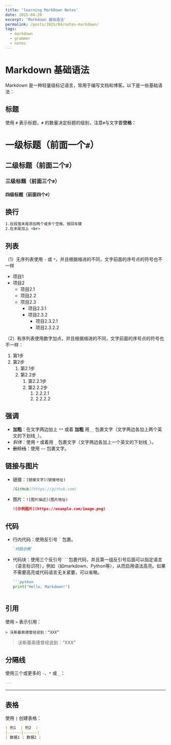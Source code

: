 ```yaml
---
title: 'learning MarkDown Notes'
date: 2025-04-20
excerpt: 'Markdown 基础语法'
permalink: /posts/2025/04/notes-markdown/
tags:
  - markdown
  - grammer
  - notes
---
```


# Markdown 基础语法

Markdown 是一种轻量级标记语言，常用于编写文档和博客。以下是一些基础语法：

## 标题
使用 `#` 表示标题，`#` 的数量决定标题的级别，注意`#`与文字要**空格**：
# 一级标题（前面一个`#`）
## 二级标题（前面二个`#`）
### 三级标题（前面三个`#`）
#### 四级标题（前面四个`#`）


## 换行
```markdown
1.在段落末尾添加两个或多个空格，按回车键
2.在末尾加上 <br>
```  


## 列表
（1）无序列表使用 `-` 或 `*`，并且根据缩进的不同，文字前面的序号点的符号也不一样
- 项目1
- 项目2
  - 项目2.1
  - 项目2.2
  - 项目2.3
    - 项目2.3.1
    - 项目2.3.2
      - 项目2.3.2.1
      - 项目2.3.2.2


（2）有序列表使用数字加点，并且根据缩进的不同，文字前面的序号点的符号也不一样：
1. 第1步
2. 第2步
   1. 第2.1步
   2. 第2.2步
      1. 第2.2.1步
      2. 第2.2.2步
         1. 2.2.2.1
         2. 2.2.2.2


## 强调
- **加粗**：在文字两边加上 `**` 或着 __加粗__ 用`__` 包裹文字（文字两边各加上两个英文的下划线`_`）。
- *斜体*：使用 `*` 或着用 `_` 包裹文字（文字两边各加上一个英文的下划线`_`）。
- ~~删除线~~：使用 `~~` 包裹文字。

## 链接与图片
- 链接：`[链接文字](链接地址)`
    ```markdown
    [GitHub](https://github.com)
    ```
- 图片：`![图片描述](图片地址)`
    ```markdown
    ![示例图片](https://example.com/image.png)
    ```

## 代码
- 行内代码：使用反引号 `` ` `` 包裹。
    ```markdown
    `代码示例`
    ```
- 代码块：使用三个反引号`` ``` ``包裹代码，并且第一组反引号后面可以指定语言（语言标识符），例如（如markdown、Python等），从而启用语法高亮。如果不需要高亮或代码语言无关紧要，可以省略。
    ```markdown
    ```python
    print("Hello, Markdown!")
    ```
    ```

## 引用
使用 `>` 表示引用：
```
> 沃斯基索德曾经说到：“XXX”
```
> 沃斯基索德曾经说到：“XXX”


## 分隔线
使用三个或更多的 `-`、`*` 或 `_`：
```markdown
---
```
---
## 表格
使用 `|` 创建表格：
```markdown
| 列1  | 列2  |
|------|------|
| 数据1 | 数据2 |
```

